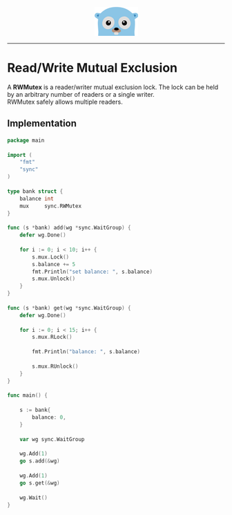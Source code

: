 <p align="center">
  <img src="../gopher.png" />
</p>

---

# Read/Write Mutual Exclusion
A **RWMutex** is a reader/writer mutual exclusion lock. The lock can be held by an arbitrary number of readers or a single writer.<br />
RWMutex safely allows multiple readers. 
<br />


## Implementation

```go
package main

import (
	"fmt"
	"sync"
)

type bank struct {
	balance int
	mux     sync.RWMutex
}

func (s *bank) add(wg *sync.WaitGroup) {
	defer wg.Done()

	for i := 0; i < 10; i++ {
		s.mux.Lock()
		s.balance += 5
		fmt.Println("set balance: ", s.balance)
		s.mux.Unlock()
	}
}

func (s *bank) get(wg *sync.WaitGroup) {
	defer wg.Done()

	for i := 0; i < 15; i++ {
		s.mux.RLock()

		fmt.Println("balance: ", s.balance)

		s.mux.RUnlock()
	}
}

func main() {

	s := bank{
		balance: 0,
	}

	var wg sync.WaitGroup

	wg.Add(1)
	go s.add(&wg)

	wg.Add(1)
	go s.get(&wg)

	wg.Wait()
}

```
